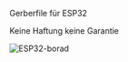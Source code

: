 Gerberfile für ESP32

Keine Haftung keine Garantie

<img
  src="https://github.com/Parodontitis/misc/blob/main/ESP32/ESP32.png"
  alt="ESP32-borad"
  title="ESP32-borad"
  style="display: inline-block; margin: 0 auto; max-width: 200px">
 
